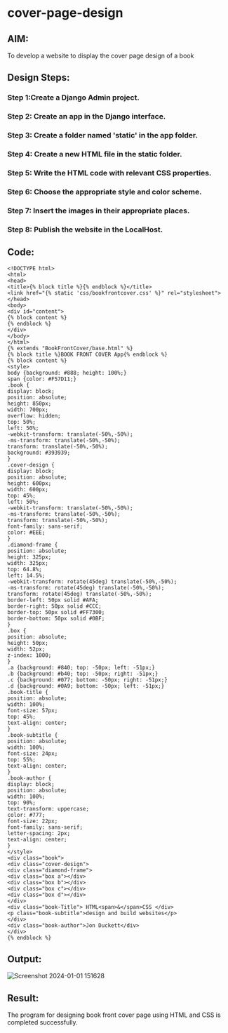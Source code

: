 # cover-page-design
## AIM:
To develop a website to display the cover page design of a book

## Design Steps:

### Step 1:Create a Django Admin project.
### Step 2: Create an app in the Django interface.
### Step 3: Create a folder named 'static' in the app folder.
### Step 4: Create a new HTML file in the static folder.
### Step 5: Write the HTML code with relevant CSS properties.
### Step 6: Choose the appropriate style and color scheme.
### Step 7: Insert the images in their appropriate places.
### Step 8: Publish the website in the LocalHost.

## Code:
``````
<!DOCTYPE html>
<html>
<head>
<title>{% block title %}{% endblock %}</title>
<link href="{% static 'css/bookfrontcover.css' %}" rel="stylesheet">
</head>
<body>
<div id="content">
{% block content %}
{% endblock %}
</div>
</body>
</html>
{% extends "BookFrontCover/base.html" %}
{% block title %}BOOK FRONT COVER App{% endblock %}
{% block content %}
<style>
body {background: #888; height: 100%;}
span {color: #F57D11;}
.book {
display: block;
position: absolute;
height: 850px;
width: 700px;
overflow: hidden;
top: 50%;
left: 50%;
-webkit-transform: translate(-50%,-50%);
-ms-transform: translate(-50%,-50%);
transform: translate(-50%,-50%);
background: #393939;
}
.cover-design {
display: block;
position: absolute;
height: 600px;
width: 600px;
top: 45%;
left: 50%;
-webkit-transform: translate(-50%,-50%);
-ms-transform: translate(-50%,-50%);
transform: translate(-50%,-50%);
font-family: sans-serif;
color: #EEE;
}
.diamond-frame {
position: absolute;
height: 325px;
width: 325px;
top: 64.8%;
left: 14.5%;
-webkit-transform: rotate(45deg) translate(-50%,-50%);
-ms-transform: rotate(45deg) translate(-50%,-50%);
transform: rotate(45deg) translate(-50%,-50%);
border-left: 50px solid #AFA;
border-right: 50px solid #CCC;
border-top: 50px solid #FF7300;
border-bottom: 50px solid #0BF;
}
.box {
position: absolute;
height: 50px;
width: 52px;
z-index: 1000;
}
.a {background: #840; top: -50px; left: -51px;}
.b {background: #b40; top: -50px; right: -51px;}
.c {background: #077; bottom: -50px; right: -51px;}
.d {background: #0A9; bottom: -50px; left: -51px;}
.book-title {
position: absolute;
width: 100%;
font-size: 57px;
top: 45%;
text-align: center;
}
.book-subtitle {
position: absolute;
width: 100%;
font-size: 24px;
top: 55%;
text-align: center;
}
.book-author {
display: block;
position: absolute;
width: 100%;
top: 90%;
text-transform: uppercase;
color: #777;
font-size: 22px;
font-family: sans-serif;
letter-spacing: 2px;
text-align: center;
}
</style>
<div class="book">
<div class="cover-design">
<div class="diamond-frame">
<div class="box a"></div>
<div class="box b"></div>
<div class="box c"></div>
<div class="box d"></div>
</div>
<div class="book-Title"> HTML<span>&</span>CSS </div>
<p class="book-subtitle">design and build websites</p>
</div>
<div class="book-author">Jon Duckett</div>
</div>
{% endblock %}

``````
## Output:
![Screenshot 2024-01-01 151628](https://github.com/vthaanesh22/cover-page-design/assets/139373686/69cca9c8-0903-4535-91ac-f3cb197165ce)


## Result:
The program for designing book front cover page using HTML and CSS is completed successfully.
